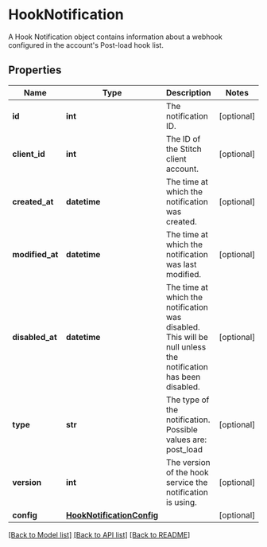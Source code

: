 # HookNotification

A Hook Notification object contains information about a webhook configured in the account's Post-load hook list.
## Properties
Name | Type | Description | Notes
------------ | ------------- | ------------- | -------------
**id** | **int** | The notification ID. | [optional]
**client_id** | **int** | The ID of the Stitch client account. | [optional]
**created_at** | **datetime** | The time at which the notification was created. | [optional]
**modified_at** | **datetime** | The time at which the notification was last modified. | [optional]
**disabled_at** | **datetime** | The time at which the notification was disabled. This will be null unless the notification has been disabled.  | [optional]
**type** | **str** | The type of the notification. Possible values are: post_load  | [optional]
**version** | **int** | The version of the hook service the notification is using. | [optional]
**config** | [**HookNotificationConfig**](HookNotificationConfig.md) |  | [optional]

[[Back to Model list]](../README.md#documentation-for-models) [[Back to API list]](../README.md#documentation-for-api-endpoints) [[Back to README]](../README.md)


